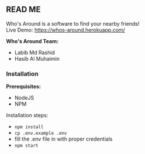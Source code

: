 ## READ ME

Who's Around is a software to find your nearby friends! 
<br/>Live Demo: https://whos-around.herokuapp.com/

**Who's Around Team:** 
- Labib Md Rashid
- Hasib Al Muhaimin

### Installation

**Prerequisites:**
- NodeJS
- NPM

Installation steps:

- `npm install`
- `cp .env.example .env`
- fill the .env file in with proper credentials
- `npm start`
